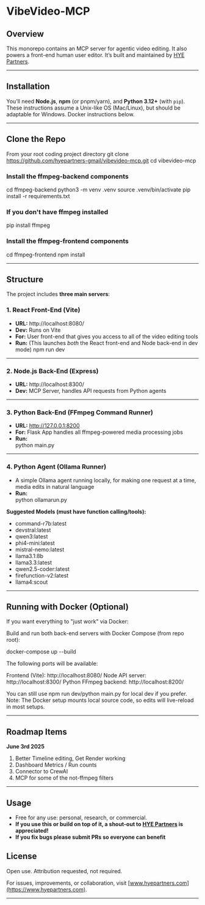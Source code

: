 # VibeVideo-MCP

## Overview

This monorepo contains an MCP server for agentic video editing. It also powers a front-end human user editor. It’s built and maintained by [HYE Partners](https://www.hyepartners.com).

---

## Installation

You’ll need **Node.js**, **npm** (or pnpm/yarn), and **Python 3.12+** (with `pip`).  
These instructions assume a Unix-like OS (Mac/Linux), but should be adaptable for Windows.
Docker instructions below. 

---

## Clone the Repo

From your root coding project directory
git clone https://github.com/hyepartners-gmail/vibevideo-mcp.git
cd vibevideo-mcp

### Install the ffmpeg-backend components

cd ffmpeg-backend
python3 -m venv .venv
source .venv/bin/activate
pip install -r requirements.txt

### If you don't have ffmpeg installed
pip install ffmpeg

### Install the ffmpeg-frontend components

cd ffmpeg-frontend
npm install


---
## Structure

The project includes **three main servers**:

### 1. React Front-End (Vite)
- **URL:** http://localhost:8080/
- **Dev:** Runs on Vite 
- **For:** User front-end that gives you access to all of the video editing tools
- **Run:** (This launches *both* the React front-end and Node back-end in dev mode) 
npm run dev

---

### 2. Node.js Back-End (Express)
- **URL:** http://localhost:8300/
- **Dev:** MCP Server, handles API requests from Python agents
---

### 3. Python Back-End (FFmpeg Command Runner)
- **URL:** http://127.0.0.1:8200
- **For:** Flask App handles all ffmpeg-powered media processing jobs
- **Run:**  
python main.py

---

### 4. Python Agent (Ollama Runner)
- A simple Ollama agent running locally, for making one request at a time, media edits in natural language
- **Run:**  
python ollamarun.py

**Suggested Models (must have function calling/tools):**
- command-r7b:latest
- devstral:latest
- qwen3:latest
- phi4-mini:latest
- mistral-nemo:latest
- llama3.1:8b
- llama3.3:latest
- qwen2.5-coder:latest
- firefunction-v2:latest
- llama4:scout

---


## Running with Docker (Optional)

If you want everything to "just work" via Docker:

Build and run both back-end servers with Docker Compose (from repo root):

   docker-compose up --build

The following ports will be available:

Frontend (Vite): http://localhost:8080/
Node API server: http://localhost:8300/
Python FFmpeg backend: http://localhost:8200/

You can still use npm run dev/python main.py for local dev if you prefer.
Note: The Docker setup mounts local source code, so edits will live-reload in most setups.

---

## Roadmap Items

**June 3rd 2025**

1. Better Timeline editing, Get Render working
2. Dashboard Metrics / Run counts
3. Connector to CrewAI
4. MCP for some of the not-ffmpeg filters

---

## Usage

- Free for any use: personal, research, or commercial.
- **If you use this or build on top of it, a shout-out to [HYE Partners](https://www.hyepartners.com) is appreciated!**
- **If you fix bugs please submit PRs so everyone can benefit**

## License

Open use. Attribution requested, not required.

For issues, improvements, or collaboration, visit [www.hyepartners.com](https://www.hyepartners.com).

---